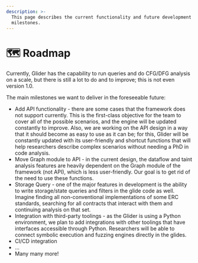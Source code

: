 ```yaml
---
description: >-
  This page describes the current functionality and future development
  milestones.
---
```


# 🗺️ Roadmap

Currently, Glider has the capability to run queries and do CFG/DFG analysis on a scale, but there is still a lot to do and to improve; this is not even version 1.0.

The main milestones we want to deliver in the foreseeable future:

* Add API functionality - there are some cases that the framework does not support currently. This is the first-class objective for the team to cover all of the possible scenarios, and the engine will be updated constantly to improve. Also, we are working on the API design in a way that it should become as easy to use as it can be; for this, Glider will be constantly updated with its user-friendly and shortcut functions that will help researchers describe complex scenarios without needing a PhD in code analysis.
* Move Graph module to API - in the current design, the dataflow and taint analysis features are heavily dependent on the Graph module of the framework (not API), which is less user-friendly. Our goal is to get rid of the need to use these functions.
* Storage Query - one of the major features in development is the ability to write storage/state queries and filters in the glide code as well. Imagine finding all non-conventional implementations of some ERC standards, searching for all contracts that interact with them and continuing analysis on that set.
* Integration with third-party toolings - as the Glider is using a Python environment, we plan to add integrations with other toolings that have interfaces accessible through Python. Researchers will be able to connect symbolic execution and fuzzing engines directly in the glides.
* CI/CD integration
* ...
* Many many more!
